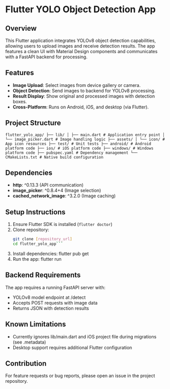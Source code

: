 # Flutter YOLO Object Detection App

## Overview
This Flutter application integrates YOLOv8 object detection capabilities, allowing users to upload images and receive detection results. The app features a clean UI with Material Design components and communicates with a FastAPI backend for processing.

## Features
- **Image Upload**: Select images from device gallery or camera.
- **Object Detection**: Send images to backend for YOLOv8 processing.
- **Result Display**: Show original and processed images with detection boxes.
- **Cross-Platform**: Runs on Android, iOS, and desktop (via Flutter).

## Project Structure
`flutter_yolo_app/ ├── lib/ │ ├── main.dart # Application entry point │ └── image_picker.dart # Image handling logic ├── assets/ │ └── icon/ # App icon resources ├── test/ # Unit tests ├── android/ # Android platform code ├── ios/ # iOS platform code ├── windows/ # Windows platform code ├── pubspec.yaml # Dependency management └── CMakeLists.txt # Native build configuration`


## Dependencies
- **http**: ^0.13.3 (API communication)
- **image_picker**: ^0.8.4+4 (Image selection)
- **cached_network_image**: ^3.2.0 (Image caching)

## Setup Instructions
1. Ensure Flutter SDK is installed (`flutter doctor`)
2. Clone repository:
   ```bash
   git clone [repository_url]
   cd flutter_yolo_app```
3. Install dependencies:
flutter pub get
4. Run the app:
flutter run

## Backend Requirements
The app requires a running FastAPI server with:

- YOLOv8 model endpoint at /detect
- Accepts POST requests with image data
- Returns JSON with detection results

## Known Limitations
- Currently ignores lib/main.dart and iOS project file during migrations (see .metadata)
- Desktop support requires additional Flutter configuration

## Contribution
For feature requests or bug reports, please open an issue in the project repository.